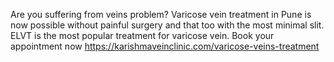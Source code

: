 Are you suffering from veins problem? Varicose vein treatment in Pune is now possible without painful surgery and that too with the most minimal slit. ELVT is the most popular treatment for varicose vein. Book your appointment now https://karishmaveinclinic.com/varicose-veins-treatment

